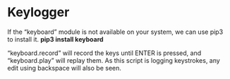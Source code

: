 # Keylogger

If the “keyboard” module is not available on your system, we can use pip3 to install it.
**pip3 install keyboard**

“keyboard.record” will record the keys until ENTER is pressed, and “keyboard.play” will replay them. As this script is logging keystrokes, any edit using backspace will also be seen.
